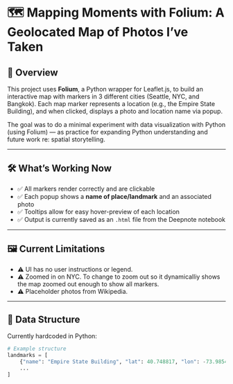 # 🗺️ Mapping Moments with Folium: A Geolocated Map of Photos I’ve Taken

## 📍 Overview

This project uses **Folium**, a Python wrapper for Leaflet.js, to build an interactive map with markers in 3 different cities (Seattle, NYC, and Bangkok). Each map marker represents a location (e.g., the Empire State Building), and when clicked, displays a photo and location name via popup.

The goal was to do a minimal experiment with data visualization with Python (using Folium) — as practice for expanding Python understanding and future work re: spatial storytelling.

---

## 🛠️ What’s Working Now

- ✅ All markers render correctly and are clickable  
- ✅ Each popup shows a **name of place/landmark** and an associated photo  
- ✅ Tooltips allow for easy hover-preview of each location  
- ✅ Output is currently saved as an `.html` file from the Deepnote notebook  

---

## 🖼️ Current Limitations

- ⚠️ UI has no user instructions or legend.
- ⚠️ Zoomed in on NYC. To change to zoom out so it dynamicalliy shows the map zoomed out enough to show all markers.
- ⚠️ Placeholder photos from Wikipedia. 

---

## 🔗 Data Structure

Currently hardcoded in Python:

```python
# Example structure
landmarks = [
    {"name": "Empire State Building", "lat": 40.748817, "lon": -73.985428, "image": "images/empire.jpg"},
    ...
]
